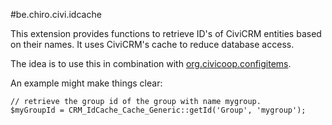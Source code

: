 #be.chiro.civi.idcache

This extension provides functions to retrieve ID's of CiviCRM entities
based on their names. It uses CiviCRM's cache to reduce database access.

The idea is to use this in combination with 
[org.civicoop.configitems](https://github.com/CiviCooP/org.civicoop.configitems).

An example might make things clear:

    // retrieve the group id of the group with name mygroup.
    $myGroupId = CRM_IdCache_Cache_Generic::getId('Group', 'mygroup');
